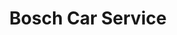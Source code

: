 ---
title: "Bosch Car Service"
url: /santiago-de-los-caballeros-santiago-rep-dom/bosch-car-service/
shop: Autowerkstatt
---